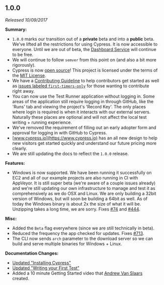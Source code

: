 ## 1.0.0

_Released 10/09/2017_

**Summary:**

- `1.0.0` marks our transition out of a **private** beta and into a **public**
  beta. We've lifted all the restrictions for using Cypress. It is now
  accessible to everyone. Until we are out of beta, the
  [Dashboard Service](/guides/dashboard/introduction) will continue to be free.
- We will continue to follow `semver` from this point on (and also a bit more
  rigorously).
- Cypress is now [open source](https://github.com/cypress-io/cypress)! This
  project is licensed under the terms of the
  [MIT License](https://github.com/cypress-io/cypress/blob/develop/LICENSE.md).
- We have a [Contributing Guideline](https://on.cypress.io/contributing) to help
  contributors get started as well as
  [issues labeled `first-timers-only`](https://github.com/cypress-io/cypress/labels/first-timers-only)
  for those wanting to contribute right away.
- You can now use the Test Runner application without logging in. Some areas of
  the application still require logging in through GitHub, like the 'Runs' tab
  and viewing the project's 'Record Key'. The only places where login is
  required is when it interacts with our external servers. Naturally these
  places are optional and will not affect the local test writing + running
  experience.
- We've removed the requirement of filling out an early adopter form and
  approval for logging in with GitHub to Cypress.
- [www.cypress.io](https://www.cypress.io) has an all new design to help new
  visitors get started quickly and understand our future pricing more clearly.
- We are still updating the docs to reflect the `1.0.0` release.

**Features:**

- Windows is now supported. We have been running it successfully on EC2 and all
  of our example projects are also running in CI with AppVeyor. It is still
  super beta (we're aware of a couple issues already) and we're still updating
  our own infrastructure to manage and test it as comprehensively as we do OSX
  and Linux. We are only building a 32bit version of Windows, but will soon be
  building a 64bit as well. As of today the Windows binary is about 2x the size
  of what it will be. Unzipping takes a long time, we are sorry. Fixes
  [#74](https://github.com/cypress-io/cypress/issues/74) and
  [#444](https://github.com/cypress-io/cypress/issues/444).

**Misc:**

- Added the `Beta` flag everywhere (since we are still technically in beta).
- Reduced the frequency the app checked for updates. Fixes
  [#713](https://github.com/cypress-io/cypress/issues/713).
- The CLI now sends `arch` parameter to the download server so we can build and
  serve multiple binaries for Windows + Linux.

**Documentation Changes:**

- [Updated "Installing Cypress"](/guides/getting-started/installing-cypress)
- [Updated "Writing your First Test"](/guides/getting-started/writing-your-first-test)
- Added a 10 minute Getting Started video that
  [Andrew Van Slaars](https://github.com/avanslaars) created.
